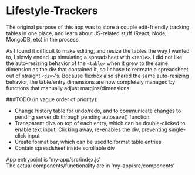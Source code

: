 # Lifestyle-Trackers

The original purpose of this app was to store a couple edit-friendly tracking tables in one place, and learn about JS-related stuff (React, Node, MongoDB, etc) in the process.

As I found it difficult to make editing, and resize the tables the way I wanted to, I slowly ended up simulating a spreadsheet with `<table>`. I did not like the auto-resizing behavior of the `<table>` when it grew to the same dimension as the div that contained it, so I chose to recreate a spreadsheet out of straight `<div>`'s. Because flexbox also shared the same auto-resizing behavior, the table/entry dimensions are now completely managed by functions that manually adjust margins/dimensions.
  
###TODO (in vague order of priority):
  - Change history table for undo/redo, and to communicate changes to pending server db through pending autosave() function.
  - Transparent divs on top of each entry, which can be double-clicked to enable text input; Clicking away, re-enables the div, preventing single-click input
  - Create format bar, which can be used to format table entries
  - Contain spreadsheet inside scrollable div
  

App entrypoint is 'my-app/src/index.js'<br>
The actual components/functionality are in 'my-app/src/components'

